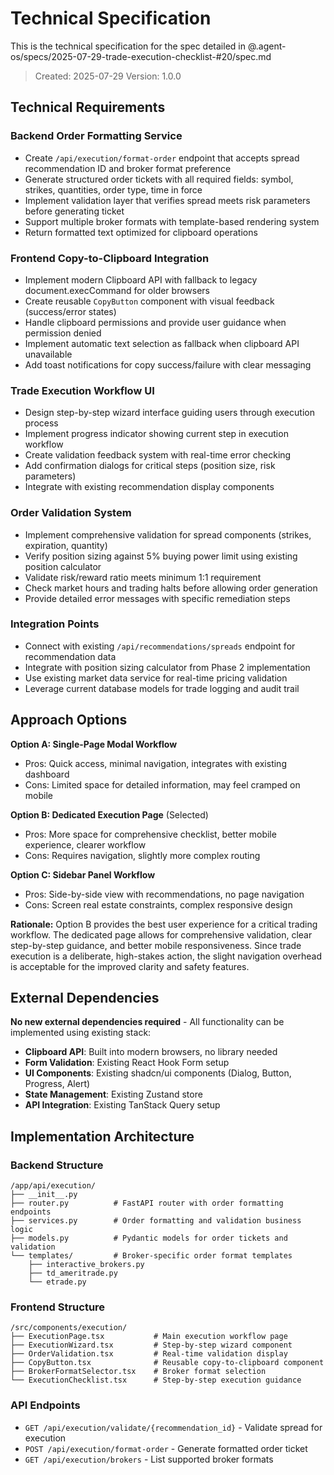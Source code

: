 # Technical Specification

This is the technical specification for the spec detailed in @.agent-os/specs/2025-07-29-trade-execution-checklist-#20/spec.md

> Created: 2025-07-29
> Version: 1.0.0

## Technical Requirements

### Backend Order Formatting Service
- Create `/api/execution/format-order` endpoint that accepts spread recommendation ID and broker format preference
- Generate structured order tickets with all required fields: symbol, strikes, quantities, order type, time in force
- Implement validation layer that verifies spread meets risk parameters before generating ticket
- Support multiple broker formats with template-based rendering system
- Return formatted text optimized for clipboard operations

### Frontend Copy-to-Clipboard Integration
- Implement modern Clipboard API with fallback to legacy document.execCommand for older browsers
- Create reusable `CopyButton` component with visual feedback (success/error states)
- Handle clipboard permissions and provide user guidance when permission denied
- Implement automatic text selection as fallback when clipboard API unavailable
- Add toast notifications for copy success/failure with clear messaging

### Trade Execution Workflow UI
- Design step-by-step wizard interface guiding users through execution process
- Implement progress indicator showing current step in execution workflow
- Create validation feedback system with real-time error checking
- Add confirmation dialogs for critical steps (position size, risk parameters)
- Integrate with existing recommendation display components

### Order Validation System
- Implement comprehensive validation for spread components (strikes, expiration, quantity)
- Verify position sizing against 5% buying power limit using existing position calculator
- Validate risk/reward ratio meets minimum 1:1 requirement
- Check market hours and trading halts before allowing order generation
- Provide detailed error messages with specific remediation steps

### Integration Points
- Connect with existing `/api/recommendations/spreads` endpoint for recommendation data
- Integrate with position sizing calculator from Phase 2 implementation
- Use existing market data service for real-time pricing validation
- Leverage current database models for trade logging and audit trail

## Approach Options

**Option A: Single-Page Modal Workflow**
- Pros: Quick access, minimal navigation, integrates with existing dashboard
- Cons: Limited space for detailed information, may feel cramped on mobile

**Option B: Dedicated Execution Page** (Selected)
- Pros: More space for comprehensive checklist, better mobile experience, clearer workflow
- Cons: Requires navigation, slightly more complex routing

**Option C: Sidebar Panel Workflow**
- Pros: Side-by-side view with recommendations, no page navigation
- Cons: Screen real estate constraints, complex responsive design

**Rationale:** Option B provides the best user experience for a critical trading workflow. The dedicated page allows for comprehensive validation, clear step-by-step guidance, and better mobile responsiveness. Since trade execution is a deliberate, high-stakes action, the slight navigation overhead is acceptable for the improved clarity and safety features.

## External Dependencies

**No new external dependencies required** - All functionality can be implemented using existing stack:
- **Clipboard API**: Built into modern browsers, no library needed
- **Form Validation**: Existing React Hook Form setup
- **UI Components**: Existing shadcn/ui components (Dialog, Button, Progress, Alert)
- **State Management**: Existing Zustand store
- **API Integration**: Existing TanStack Query setup

## Implementation Architecture

### Backend Structure
```
/app/api/execution/
├── __init__.py
├── router.py          # FastAPI router with order formatting endpoints
├── services.py        # Order formatting and validation business logic
├── models.py          # Pydantic models for order tickets and validation
└── templates/         # Broker-specific order format templates
    ├── interactive_brokers.py
    ├── td_ameritrade.py
    └── etrade.py
```

### Frontend Structure  
```
/src/components/execution/
├── ExecutionPage.tsx           # Main execution workflow page
├── ExecutionWizard.tsx         # Step-by-step wizard component
├── OrderValidation.tsx         # Real-time validation display
├── CopyButton.tsx              # Reusable copy-to-clipboard component
├── BrokerFormatSelector.tsx    # Broker format selection
└── ExecutionChecklist.tsx      # Step-by-step execution guidance
```

### API Endpoints
- `GET /api/execution/validate/{recommendation_id}` - Validate spread for execution
- `POST /api/execution/format-order` - Generate formatted order ticket
- `GET /api/execution/brokers` - List supported broker formats